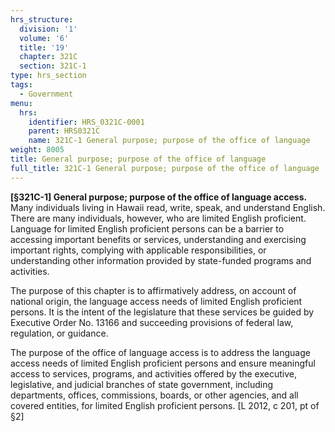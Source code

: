```yaml
---
hrs_structure:
  division: '1'
  volume: '6'
  title: '19'
  chapter: 321C
  section: 321C-1
type: hrs_section
tags:
  - Government
menu:
  hrs:
    identifier: HRS_0321C-0001
    parent: HRS0321C
    name: 321C-1 General purpose; purpose of the office of language
weight: 8005
title: General purpose; purpose of the office of language
full_title: 321C-1 General purpose; purpose of the office of language
---
```

**[§321C-1] General purpose; purpose of the office of language access.** Many individuals living in Hawaii read, write, speak, and understand English. There are many individuals, however, who are limited English proficient. Language for limited English proficient persons can be a barrier to accessing important benefits or services, understanding and exercising important rights, complying with applicable responsibilities, or understanding other information provided by state-funded programs and activities.

The purpose of this chapter is to affirmatively address, on account of national origin, the language access needs of limited English proficient persons. It is the intent of the legislature that these services be guided by Executive Order No. 13166 and succeeding provisions of federal law, regulation, or guidance.

The purpose of the office of language access is to address the language access needs of limited English proficient persons and ensure meaningful access to services, programs, and activities offered by the executive, legislative, and judicial branches of state government, including departments, offices, commissions, boards, or other agencies, and all covered entities, for limited English proficient persons. [L 2012, c 201, pt of §2]